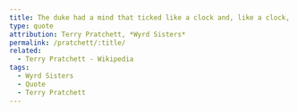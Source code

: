 ```yaml
---
title: The duke had a mind that ticked like a clock and, like a clock, it regularly went cuckoo.
type: quote
attribution: Terry Pratchett, *Wyrd Sisters*
permalink: /pratchett/:title/
related:
  - Terry Pratchett - Wikipedia
tags:
  - Wyrd Sisters
  - Quote
  - Terry Pratchett
---
```

